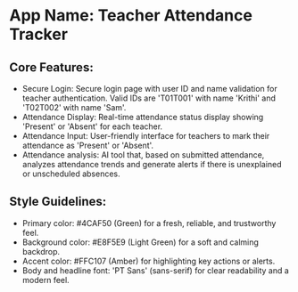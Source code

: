 # **App Name**: Teacher Attendance Tracker

## Core Features:

- Secure Login: Secure login page with user ID and name validation for teacher authentication. Valid IDs are 'T01T001' with name 'Krithi' and 'T02T002' with name 'Sam'.
- Attendance Display: Real-time attendance status display showing 'Present' or 'Absent' for each teacher.
- Attendance Input: User-friendly interface for teachers to mark their attendance as 'Present' or 'Absent'.
- Attendance analysis: AI tool that, based on submitted attendance, analyzes attendance trends and generate alerts if there is unexplained or unscheduled absences.

## Style Guidelines:

- Primary color: #4CAF50 (Green) for a fresh, reliable, and trustworthy feel.
- Background color: #E8F5E9 (Light Green) for a soft and calming backdrop.
- Accent color: #FFC107 (Amber) for highlighting key actions or alerts.
- Body and headline font: 'PT Sans' (sans-serif) for clear readability and a modern feel.